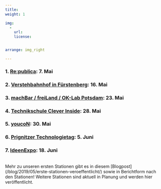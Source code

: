 ```yaml
---
title: 
weight: 1

img:
  -
    url: 
    license: 


arrange: img_right

---
```

### 1. [Re:publica](https://19.re-publica.com/en/session/dem-turing-bus-durch-kleinstadtgalaxie): 7. Mai
### 2. [Verstehbahnhof in Fürstenberg](https://www.verstehbahnhof.de/): 16. Mai  
### 3. [machBar / freiLand / OK-Lab Potsdam](https://machbar-potsdam.de/): 23. Mai 
### 4. [Technikschule Clever Inside](http://jfvnet.de/cleverinside/): 28. Mai 
### 5. [youcoN](https://youpan.de/youcon2019/): 30. Mai
### 6. [Prignitzer Technologietag](https://tgz-prignitz.de/): 5. Juni
### 7. [IdeenExpo](https://ideenexpo.de): 18. Juni

<br>
Mehr zu unseren ersten Stationen gibt es in diesem [Blogpost](/blog/2019/05/erste-stationen-veroeffentlicht/) sowie in Berichtform nach den Stationen! Weitere Stationen sind aktuell in Planung und werden hier veröffentlicht.